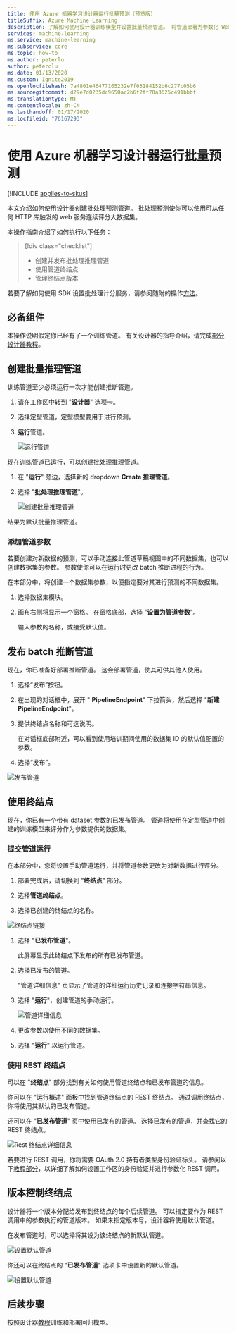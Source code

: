 ```yaml
---
title: 使用 Azure 机器学习设计器运行批量预测（预览版）
titleSuffix: Azure Machine Learning
description: 了解如何使用设计器训练模型并设置批量预测管道。 将管道部署为参数化 Web 服务，该服务可从任何 HTTP 库触发。
services: machine-learning
ms.service: machine-learning
ms.subservice: core
ms.topic: how-to
ms.author: peterlu
author: peterclu
ms.date: 01/13/2020
ms.custom: Ignite2019
ms.openlocfilehash: 7a4801e46477165232e7f03184152b6c277c05b6
ms.sourcegitcommit: d29e7d0235dc9650ac2b6f2ff78a3625c491bbbf
ms.translationtype: MT
ms.contentlocale: zh-CN
ms.lasthandoff: 01/17/2020
ms.locfileid: "76167293"
---
```

# <a name="run-batch-predictions-using-azure-machine-learning-designer"></a>使用 Azure 机器学习设计器运行批量预测
[!INCLUDE [applies-to-skus](../../includes/aml-applies-to-basic-enterprise-sku.md)]

本文介绍如何使用设计器创建批处理预测管道。 批处理预测使你可以使用可从任何 HTTP 库触发的 web 服务连续评分大数据集。

本操作指南介绍了如何执行以下任务：

> [!div class="checklist"]
> * 创建并发布批处理推理管道
> * 使用管道终结点
> * 管理终结点版本

若要了解如何使用 SDK 设置批处理计分服务，请参阅随附的操作[方法](how-to-run-batch-predictions.md)。

## <a name="prerequisites"></a>必备组件

本操作说明假定你已经有了一个训练管道。 有关设计器的指导介绍，请完成[部分设计器教程](tutorial-designer-automobile-price-train-score.md)。 

## <a name="create-a-batch-inference-pipeline"></a>创建批量推理管道

训练管道至少必须运行一次才能创建推断管道。

1. 请在工作区中转到 "**设计器**" 选项卡。

1. 选择定型管道，定型模型要用于进行预测。

1. **运行**管道。

    ![运行管道](./media/how-to-run-batch-predictions-designer/run-training-pipeline.png)

现在训练管道已运行，可以创建批处理推理管道。

1. 在 "**运行**" 旁边，选择新的 dropdown **Create 推理管道**。

1. 选择 "**批处理推理管道**"。

    ![创建批量推理管道](./media/how-to-run-batch-predictions-designer/create-batch-inference.png)
    
结果为默认批量推理管道。 

### <a name="add-a-pipeline-parameter"></a>添加管道参数

若要创建对新数据的预测，可以手动连接此管道草稿视图中的不同数据集，也可以创建数据集的参数。 参数使你可以在运行时更改 batch 推断进程的行为。

在本部分中，将创建一个数据集参数，以便指定要对其进行预测的不同数据集。

1. 选择数据集模块。

1. 画布右侧将显示一个窗格。 在窗格底部，选择 "**设置为管道参数**"。
   
    输入参数的名称，或接受默认值。

## <a name="publish-your-batch-inferencing-pipeline"></a>发布 batch 推断管道

现在，你已准备好部署推断管道。 这会部署管道，使其可供其他人使用。

1. 选择“发布”按钮。

1. 在出现的对话框中，展开 " **PipelineEndpoint**" 下拉箭头，然后选择 "**新建 PipelineEndpoint**"。

1. 提供终结点名称和可选说明。

    在对话框底部附近，可以看到使用培训期间使用的数据集 ID 的默认值配置的参数。

1. 选择“发布”。

![发布管道](./media/how-to-run-batch-predictions-designer/publish-inference-pipeline.png)


## <a name="consume-an-endpoint"></a>使用终结点

现在，你已有一个带有 dataset 参数的已发布管道。 管道将使用在定型管道中创建的训练模型来评分作为参数提供的数据集。

### <a name="submit-a-pipeline-run"></a>提交管道运行 

在本部分中，您将设置手动管道运行，并将管道参数更改为对新数据进行评分。 

1. 部署完成后，请切换到 "**终结点**" 部分。

1. 选择**管道终结点**。

1. 选择已创建的终结点的名称。

![终结点链接](./media/how-to-run-batch-predictions-designer/manage-endpoints.png)

1. 选择 "**已发布管道**"。

    此屏幕显示此终结点下发布的所有已发布管道。

1. 选择已发布的管道。

    "管道详细信息" 页显示了管道的详细运行历史记录和连接字符串信息。 
    
1. 选择 "**运行**"，创建管道的手动运行。

    ![管道详细信息](./media/how-to-run-batch-predictions-designer/submit-manual-run.png)
    
1. 更改参数以使用不同的数据集。
    
1. 选择 "**运行**" 以运行管道。

### <a name="use-the-rest-endpoint"></a>使用 REST 终结点

可以在 "**终结点**" 部分找到有关如何使用管道终结点和已发布管道的信息。

你可以在 "运行概述" 面板中找到管道终结点的 REST 终结点。 通过调用终结点，你将使用其默认的已发布管道。

还可以在 "**已发布管道**" 页中使用已发布的管道。 选择已发布的管道，并查找它的 REST 终结点。 

![Rest 终结点详细信息](./media/how-to-run-batch-predictions-designer/rest-endpoint-details.png)

若要进行 REST 调用，你将需要 OAuth 2.0 持有者类型身份验证标头。 请参阅以下[教程部分](tutorial-pipeline-batch-scoring-classification.md#publish-and-run-from-a-rest-endpoint)，以详细了解如何设置工作区的身份验证并进行参数化 REST 调用。

## <a name="versioning-endpoints"></a>版本控制终结点

设计器将一个版本分配给发布到终结点的每个后续管道。 可以指定要作为 REST 调用中的参数执行的管道版本。 如果未指定版本号，设计器将使用默认管道。

在发布管道时，可以选择将其设为该终结点的新默认管道。

![设置默认管道](./media/how-to-run-batch-predictions-designer/set-default-pipeline.png)

你还可以在终结点的 "**已发布管道**" 选项卡中设置新的默认管道。

![设置默认管道](./media/how-to-run-batch-predictions-designer/set-new-default-pipeline.png)

## <a name="next-steps"></a>后续步骤

按照设计器[教程](tutorial-designer-automobile-price-train-score.md)训练和部署回归模型。
